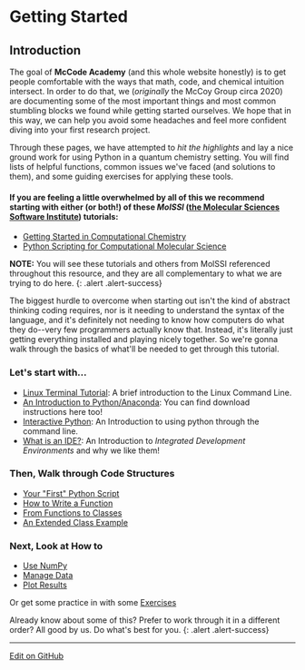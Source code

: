 # Getting Started

## Introduction
The goal of **McCode Academy** (and this whole website honestly) is to get people comfortable with the ways that math, code, and chemical intuition intersect. In order to do that, we (_originally_ the McCoy Group circa 2020) are documenting some of the most important things and most common stumbling blocks we found while getting started ourselves. We hope that in this way, we can help you avoid some headaches and feel more confident diving into your first research project. 

Through these pages, we have attempted to *hit the highlights* and lay a nice ground work for using Python in a quantum chemistry setting. 
You will find lists of helpful functions, common issues we've faced (and solutions to them), and some guiding exercises for applying these tools.

#### If you are feeling a little overwhelmed by all of this we recommend starting with either (or both!) of these _MolSSI_ ([the Molecular Sciences Software Institute](https://molssi.org/)) tutorials:
* [Getting Started in Computational Chemistry](https://education.molssi.org/getting-started-computational-chemistry/)
* [Python Scripting for Computational Molecular Science](https://education.molssi.org/python_scripting_cms/)

**NOTE:** You will see these tutorials and others from MolSSI referenced throughout this resource, and they are all complementary to what we are trying to do here.
{: .alert .alert-success}

The biggest hurdle to overcome when starting out isn't the kind of abstract thinking coding requires, nor is it needing to understand the syntax of the language, and it's definitely not needing to know how computers do what they do--very few programmers actually know that.
Instead, it's literally just getting everything installed and playing nicely together.
So we're gonna walk through the basics of what'll be needed to get through this tutorial.

### Let's start with...
* [Linux Terminal Tutorial](LinuxTerminalTutorial.md): A brief introduction to the Linux Command Line.
* [An Introduction to Python/Anaconda](IntroToPython.md): You can find download instructions here too!
* [Interactive Python](InteractivePython.md): An Introduction to using python through the command line.
* [What is an IDE?](IntroToIDEs.md): An Introduction to _Integrated Development Environments_ and why we like them! 

### Then, Walk through Code Structures
* [Your "First" Python Script](FirstPythonScript.md)
* [How to Write a Function](HowToWriteAFunction.md)
* [From Functions to Classes](FunctionsToClasses.md)
* [An Extended Class Example](AnotherClassExample.md)

### Next, Look at How to
* [Use NumPy](../NumPy/)
* [Manage Data](../DataIO/)
* [Plot Results](../Plotting/)

Or get some practice in with some [Exercises](../Exercises)

Already know about some of this? Prefer to work through it in a different order? All good by us. Do what's best for you.
{: .alert .alert-success}

---
[Edit on GitHub](https://github.com/McCoyGroup/References/edit/gh-pages/McCoy%20Group%20Code%20Academy/GettingStarted/index.md)
